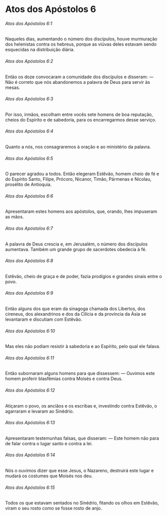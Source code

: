 # Atos dos Apóstolos 6

###### Atos dos Apóstolos 6:1

Naqueles dias, aumentando o número dos discípulos, houve murmuração dos helenistas contra os hebreus, porque as viúvas deles estavam sendo esquecidas na distribuição diária.

###### Atos dos Apóstolos 6:2

Então os doze convocaram a comunidade dos discípulos e disseram: — Não é correto que nós abandonemos a palavra de Deus para servir às mesas.

###### Atos dos Apóstolos 6:3

Por isso, irmãos, escolham entre vocês sete homens de boa reputação, cheios do Espírito e de sabedoria, para os encarregarmos desse serviço.

###### Atos dos Apóstolos 6:4

Quanto a nós, nos consagraremos à oração e ao ministério da palavra.

###### Atos dos Apóstolos 6:5

O parecer agradou a todos. Então elegeram Estêvão, homem cheio de fé e do Espírito Santo, Filipe, Prócoro, Nicanor, Timão, Pármenas e Nicolau, prosélito de Antioquia.

###### Atos dos Apóstolos 6:6

Apresentaram estes homens aos apóstolos, que, orando, lhes impuseram as mãos.

###### Atos dos Apóstolos 6:7

A palavra de Deus crescia e, em Jerusalém, o número dos discípulos aumentava. Também um grande grupo de sacerdotes obedecia à fé.

###### Atos dos Apóstolos 6:8

Estêvão, cheio de graça e de poder, fazia prodígios e grandes sinais entre o povo.

###### Atos dos Apóstolos 6:9

Então alguns dos que eram da sinagoga chamada dos Libertos, dos cireneus, dos alexandrinos e dos da Cilícia e da província da Ásia se levantaram e discutiam com Estêvão.

###### Atos dos Apóstolos 6:10

Mas eles não podiam resistir à sabedoria e ao Espírito, pelo qual ele falava.

###### Atos dos Apóstolos 6:11

Então subornaram alguns homens para que dissessem: — Ouvimos este homem proferir blasfêmias contra Moisés e contra Deus.

###### Atos dos Apóstolos 6:12

Atiçaram o povo, os anciãos e os escribas e, investindo contra Estêvão, o agarraram e levaram ao Sinédrio.

###### Atos dos Apóstolos 6:13

Apresentaram testemunhas falsas, que disseram: — Este homem não para de falar contra o lugar santo e contra a lei.

###### Atos dos Apóstolos 6:14

Nós o ouvimos dizer que esse Jesus, o Nazareno, destruirá este lugar e mudará os costumes que Moisés nos deu.

###### Atos dos Apóstolos 6:15

Todos os que estavam sentados no Sinédrio, fitando os olhos em Estêvão, viram o seu rosto como se fosse rosto de anjo.


